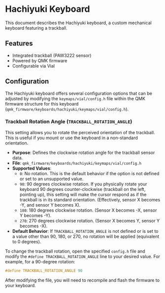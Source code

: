 # Hachiyuki Keyboard

This document describes the Hachiyuki keyboard, a custom mechanical keyboard featuring a trackball.

## Features

*   Integrated trackball (PAW3222 sensor)
*   Powered by QMK firmware
*   Configurable via Vial

## Configuration

The Hachiyuki keyboard offers several configuration options that can be adjusted by modifying the `keymaps/vial/config.h` file within the QMK firmware structure for this keyboard (`qmk_firmware/keyboards/hachiyuki/keymaps/vial/config.h`).

### Trackball Rotation Angle (`TRACKBALL_ROTATION_ANGLE`)

This setting allows you to rotate the perceived orientation of the trackball. This is useful if you mount or use the keyboard in a non-standard orientation.

*   **Purpose**: Defines the clockwise rotation angle for the trackball sensor data.
*   **File**: `qmk_firmware/keyboards/hachiyuki/keymaps/vial/config.h`
*   **Supported Values**:
    *   `0`: No rotation. This is the default behavior if the option is not defined or set to an unsupported value.
    *   `90`: 90 degrees clockwise rotation. If you physically rotate your keyboard 90 degrees counter-clockwise (trackball on the left, pointing up), this setting will make the cursor respond as if the trackball is in its standard orientation. (Effectively, sensor X becomes -Y, and sensor Y becomes X).
    *   `180`: 180 degrees clockwise rotation. (Sensor X becomes -X, sensor Y becomes -Y).
    *   `270`: 270 degrees clockwise rotation. (Sensor X becomes Y, sensor Y becomes -X).
*   **Default Behavior**: If `TRACKBALL_ROTATION_ANGLE` is not defined or is set to a value other than 90, 180, or 270, no rotation will be applied (equivalent to 0 degrees).

To change the trackball rotation, open the specified `config.h` file and modify the `#define TRACKBALL_ROTATION_ANGLE` line to your desired value. For example, for a 90-degree rotation:
```c
#define TRACKBALL_ROTATION_ANGLE 90
```
After modifying the file, you will need to recompile and flash the firmware to your keyboard.
